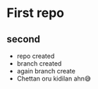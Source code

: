 # First repo
## second

- repo created
- branch created
- again branch create 
- Chettan oru kidilan ahn😅
